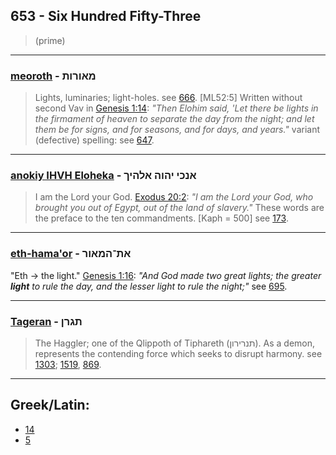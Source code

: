 ## 653 - Six Hundred Fifty-Three
> (prime)

---

### [meoroth](/keys/MAVRVTh) - מאורות
> Lights, luminaries; light-holes. see [666](666). [ML52:5] Written without second Vav in [Genesis 1:14](http://biblehub.com/genesis/1-14.htm): *"Then Elohim said, 'Let there be lights in the firmament of heaven to separate the day from the night; and let them be for signs, and for seasons, and for days, and years."* variant (defective) spelling: see [647](647).

---

### [anokiy IHVH Eloheka](/keys/ANKI.IHVH.ALHIKf) - אנכי יהוה אלהיך
> I am the Lord your God. [Exodus 20:2](http://biblehub.com/exodus/20-2.htm): *"I am the Lord your God, who brought you out of Egypt, out of the land of slavery."* These words are the preface to the ten commandments. [Kaph = 500] see [173](173).

---

### [eth-hama'or](/keys/ATh-HMAVR) - את־המאור
"Eth -> the light." [Genesis 1:16](http://biblehub.com/genesis/1-16.htm): *"And God made two great lights; the greater **light** to rule the day, and the lesser light to rule the night;"* see [695](695).

---

### [Tageran](/keys/ThGRN) - תגרן
> The Haggler; one of the Qlippoth of Tiphareth (תנרירון). As a demon, represents the contending force which seeks to disrupt harmony. see [1303](1303); [1519](1519), [869](869).

---

## Greek/Latin:

- [14](14)
- [5](5)

